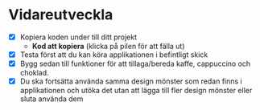 # Vidareutveckla
- [x]  Kopiera koden under till ditt projekt
    - **Kod att kopiera** (klicka på pilen för att fälla ut)
- [x]  Testa först att du kan köra applikationen i befintligt skick
- [x]  Bygg sedan till funktioner för att tillaga/bereda kaffe, cappuccino och choklad.
- [x]  Du ska fortsätta använda samma design mönster som redan finns i applikationen och utöka det utan att lägga till fler design mönster eller sluta använda dem

